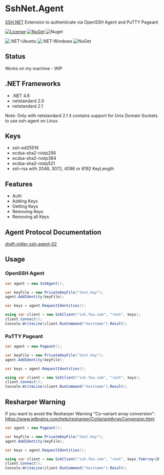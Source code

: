 SshNet.Agent
=============

[SSH.NET](https://github.com/sshnet/SSH.NET) Extension to authenticate via OpenSSH Agent and PuTTY Pageant

[![License](https://img.shields.io/github/license/darinkes/SshNet.Agent)](https://github.com/darinkes/SshNet.Agent/blob/main/LICENSE)
[![NuGet](https://img.shields.io/nuget/v/SshNet.Agent.svg?style=flat)](https://www.nuget.org/packages/SshNet.Agent)
![Nuget](https://img.shields.io/nuget/dt/SshNet.Agent)

![.NET-Ubuntu](https://github.com/darinkes/SshNet.Agent/workflows/.NET-Ubuntu/badge.svg)
![.NET-Windows](https://github.com/darinkes/SshNet.Agent/workflows/.NET-Windows/badge.svg)
![NuGet](https://github.com/darinkes/SshNet.Agent/workflows/NuGet/badge.svg)

## Status

Works on my machine - WIP

## .NET Frameworks

* .NET 4.6
* netstandard 2.0
* netstandard 2.1

Note: Only with netstandard 2.1 it contains support for Unix Domain Sockets to use ssh-agent on Linux.

## Keys
* ssh-ed25519
* ecdsa-sha2-nistp256
* ecdsa-sha2-nistp384
* ecdsa-sha2-nistp521
* ssh-rsa with 2048, 3072, 4096 or 8192 KeyLength

## Features

- Auth
- Adding Keys
- Getting Keys
- Removing Keys
- Removing all Keys

## Agent Protocol Documentation
[draft-miller-ssh-agent-02](https://tools.ietf.org/html/draft-miller-ssh-agent-02)

## Usage

### OpenSSH Agent
```csharp
var agent = new SshAgent();

var keyFile = new PrivateKeyFile("test.key");
agent.AddIdentity(keyFile);

var keys = agent.RequestIdentities();

using var client = new SshClient("ssh.foo.com", "root", keys);
client.Connect();
Console.WriteLine(client.RunCommand("hostname").Result);
```

### PuTTY Pageant
```csharp
var agent = new Pageant();

var keyFile = new PrivateKeyFile("test.key");
agent.AddIdentity(keyFile);

var keys = agent.RequestIdentities();

using var client = new SshClient("ssh.foo.com", "root", keys);
client.Connect();
Console.WriteLine(client.RunCommand("hostname").Result);
```

## Resharper Warning

If you want to avoid the Resharper Warning "Co-variant array conversion": https://www.jetbrains.com/help/resharper/CoVariantArrayConversion.html

```csharp
var agent = new Pageant();

var keyFile = new PrivateKeyFile("test.key");
agent.AddIdentity(keyFile);

var keys = agent.RequestIdentities();

using var client = new SshClient("ssh.foo.com", "root", keys.ToArray<IPrivateKeyFile>());
client.Connect();
Console.WriteLine(client.RunCommand("hostname").Result);
```
